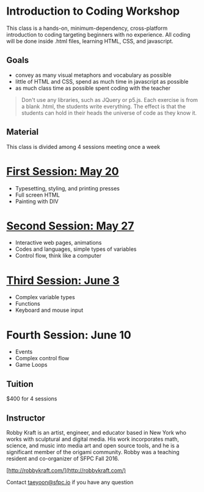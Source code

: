 # Introduction to Coding Workshop

This class is a hands-on, minimum-dependency, cross-platform introduction to coding targeting beginners with no experience. All coding will be done inside .html files, learning HTML, CSS, and javascript. 

## Goals

* convey as many visual metaphors and vocabulary as possible
* little of HTML and CSS, spend as much time in javascript as possible
* as much class time as possible spent coding with the teacher

> Don't use any libraries, such as JQuery or p5.js. Each exercise is from a blank .html, the students write everything. The effect is that the students can hold in their heads the universe of code as they know it.

## Material

This class is divided among 4 sessions meeting once a week

# [First Session: May 20](https://github.com/SFPC/workshops/blob/master/Introduction%20to%20Coding/class1.md)

* Typesetting, styling, and printing presses
* Full screen HTML
* Painting with DIV

# [Second Session: May 27](https://github.com/SFPC/workshops/blob/master/Introduction%20to%20Coding/class2.md)

* Interactive web pages, animations
* Codes and languages, simple types of variables
* Control flow, think like a computer

# [Third Session: June 3](https://github.com/SFPC/workshops/blob/master/Introduction%20to%20Coding/class3.md)

* Complex variable types
* Functions
* Keyboard and mouse input

# Fourth Session: June 10

* Events
* Complex control flow
* Game Loops

## Tuition 

$400 for 4 sessions

## Instructor 

Robby Kraft is an artist, engineer, and educator based in New York who works with sculptural and digital media. His work incorporates math, science, and music into media art and open source tools, and he is a significant member of the origami community. Robby was a teaching resident and co-organizer of SFPC Fall 2016.

[http://robbykraft.com/](http://robbykraft.com/)

Contact taeyoon@sfpc.io if you have any question